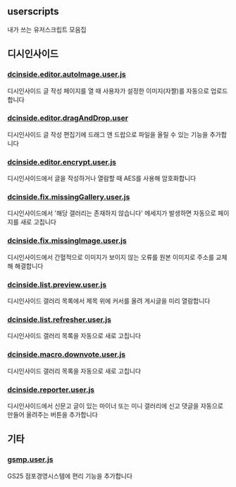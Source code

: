 userscripts
---
내가 쓰는 유저스크립트 모음집

## 디시인사이드
### [dcinside.editor.autoImage.user.js](https://github.com/toriato/userscripts/raw/master/dcinside.editor.autoImage.user.js)
디시인사이드 글 작성 페이지를 열 때 사용자가 설정한 이미지(자짤)를 자동으로 업로드합니다

### [dcinside.editor.dragAndDrop.user](https://github.com/toriato/userscripts/raw/master/dcinside.editor.dragAndDrop.user.js)
디시인사이드 글 작성 편집기에 드래그 앤 드랍으로 파일을 올릴 수 있는 기능을 추가합니다

### [dcinside.editor.encrypt.user.js](https://github.com/toriato/userscripts/raw/master/dcinside.editor.encrypt.user.js)
디시인사이드에서 글을 작성하거나 열람할 때 AES를 사용해 암호화합니다 

### [dcinside.fix.missingGallery.user.js](https://github.com/toriato/userscripts/raw/master/dcinside.fix.missingGallery.user.js)
디시인사이드에서 '해당 갤러리는 존재하지 않습니다' 메세지가 발생하면 자동으로 페이지를 새로 고칩니다

### [dcinside.fix.missingImage.user.js](https://github.com/toriato/userscripts/raw/master/dcinside.fix.missingImage.user.js)
디시인사이드에서 간혈적으로 이미지가 보이지 않는 오류를 원본 이미지로 주소를 교체해 해결합니다

### [dcinside.list.preview.user.js](https://github.com/toriato/userscripts/raw/master/dcinside.list.preview.user.js)
디시인사이드 갤러리 목록에서 제목 위에 커서를 올려 게시글을 미리 열람합니다

### [dcinside.list.refresher.user.js](https://github.com/toriato/userscripts/raw/master/dcinside.list.refresher.user.js)
디시인사이드 갤러리 목록을 자동으로 새로 고칩니다

### [dcinside.macro.downvote.user.js](https://github.com/toriato/userscripts/raw/master/dcinside.macro.downvote.user.js)
디시인사이드 갤러리 목록을 자동으로 새로 고칩니다

### [dcinside.reporter.user.js](https://github.com/toriato/userscripts/raw/master/dcinside.reporter.user.js)
디시인사이드에서 신문고 글이 있는 마이너 또는 미니 갤러리에 신고 댓글을 자동으로 만들어 올려주는 버튼을 추가합니다

## 기타

### [gsmp.user.js](https://github.com/toriato/userscripts/raw/master/gsmp.user.js)
GS25 점포경영시스템에 편리 기능을 추가합니다
